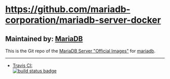 # https://github.com/mariadb-corporation/mariadb-server-docker

## Maintained by: [MariaDB](https://mariadb.com/)

This is the Git repo of the [MariaDB Server "Official Images"](https://github.com/mariadb-corporation/mariadb-server-docker) for [mariadb](https://hub.docker.com/r/mariadb). 

---

-	[Travis CI:  
	![build status badge](https://img.shields.io/travis/mariadb-corporation/mariadb-server-docker/master.svg)](https://travis-ci.org/mariadb-corporation/mariadb-server-docker/branches)

	